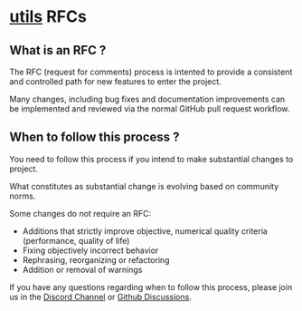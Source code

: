 # [utils](https://github.com/wr-projects/utils) RFCs

## What is an RFC ?

The RFC (request for comments) process is intented to provide a consistent and controlled path for new features to enter the project.

Many changes, including bug fixes and documentation improvements can be implemented and reviewed via the normal GitHub pull request workflow.

## When to follow this process ?

You need to follow this process if you intend to make substantial changes to project.

What constitutes as substantial change is evolving based on community norms.

Some changes do not require an RFC:

- Additions that strictly improve objective, numerical quality criteria (performance, quality of life)
- Fixing objectively incorrect behavior
- Rephrasing, reorganizing or refactoring
- Addition or removal of warnings

If you have any questions regarding when to follow this process, please join us in the [Discord Channel](https://discord.gg/B8gJqUdGtB) or [Github Discussions](https://github.com/wr-projects/utils/discussions).
